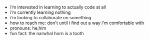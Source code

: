 - i’m interested in learning to actually code at all
- i’m currently learning nothing
- i’m looking to collaborate on something
- how to reach me: don't until i find out a way i'm comfortable with
- pronouns: he,him
- fun fact: the narwhal horn is a tooth
